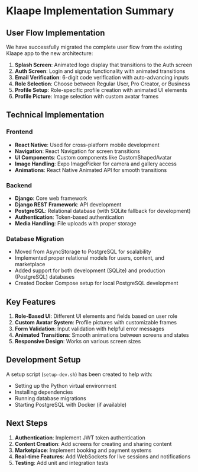 # Klaape Implementation Summary

## User Flow Implementation

We have successfully migrated the complete user flow from the existing Klaape app to the new architecture:

1. **Splash Screen**: Animated logo display that transitions to the Auth screen
2. **Auth Screen**: Login and signup functionality with animated transitions
3. **Email Verification**: 6-digit code verification with auto-advancing inputs
4. **Role Selection**: Choose between Regular User, Pro Creator, or Business
5. **Profile Setup**: Role-specific profile creation with animated UI elements
6. **Profile Picture**: Image selection with custom avatar frames

## Technical Implementation

### Frontend

- **React Native**: Used for cross-platform mobile development
- **Navigation**: React Navigation for screen transitions
- **UI Components**: Custom components like CustomShapedAvatar
- **Image Handling**: Expo ImagePicker for camera and gallery access
- **Animations**: React Native Animated API for smooth transitions

### Backend

- **Django**: Core web framework
- **Django REST Framework**: API development
- **PostgreSQL**: Relational database (with SQLite fallback for development)
- **Authentication**: Token-based authentication
- **Media Handling**: File uploads with proper storage

### Database Migration

- Moved from AsyncStorage to PostgreSQL for scalability
- Implemented proper relational models for users, content, and marketplace
- Added support for both development (SQLite) and production (PostgreSQL) databases
- Created Docker Compose setup for local PostgreSQL development

## Key Features

1. **Role-Based UI**: Different UI elements and fields based on user role
2. **Custom Avatar System**: Profile pictures with customizable frames
3. **Form Validation**: Input validation with helpful error messages
4. **Animated Transitions**: Smooth animations between screens and states
5. **Responsive Design**: Works on various screen sizes

## Development Setup

A setup script (`setup-dev.sh`) has been created to help with:

- Setting up the Python virtual environment
- Installing dependencies
- Running database migrations
- Starting PostgreSQL with Docker (if available)

## Next Steps

1. **Authentication**: Implement JWT token authentication
2. **Content Creation**: Add screens for creating and sharing content
3. **Marketplace**: Implement booking and payment systems
4. **Real-time Features**: Add WebSockets for live sessions and notifications
5. **Testing**: Add unit and integration tests